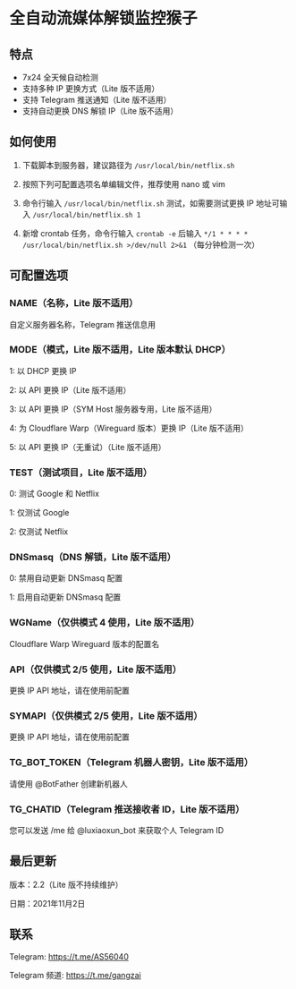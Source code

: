 # 全自动流媒体解锁监控猴子


## 特点
- 7x24 全天候自动检测
- 支持多种 IP 更换方式（Lite 版不适用）
- 支持 Telegram 推送通知（Lite 版不适用）
- 支持自动更换 DNS 解锁 IP（Lite 版不适用）

## 如何使用
1. 下载脚本到服务器，建议路径为 `/usr/local/bin/netflix.sh`

2. 按照下列可配置选项名单编辑文件，推荐使用 nano 或 vim

3. 命令行输入 `/usr/local/bin/netflix.sh` 测试，如需要测试更换 IP 地址可输入 `/usr/local/bin/netflix.sh 1`

4. 新增 crontab 任务，命令行输入 `crontab -e` 后输入 `*/1 * * * * /usr/local/bin/netflix.sh >/dev/null 2>&1` （每分钟检测一次）

## 可配置选项

### NAME（名称，Lite 版不适用）
自定义服务器名称，Telegram 推送信息用

### MODE（模式，Lite 版不适用，Lite 版本默认 DHCP）
1: 以 DHCP 更换 IP

2: 以 API 更换 IP（Lite 版不适用）

3: 以 API 更换 IP（SYM Host 服务器专用，Lite 版不适用）

4: 为 Cloudflare Warp（Wireguard 版本）更换 IP（Lite 版不适用）

5: 以 API 更换 IP（无重试）（Lite 版不适用）

### TEST（测试项目，Lite 版不适用）
0: 测试 Google 和 Netflix

1: 仅测试 Google

2: 仅测试 Netflix

### DNSmasq（DNS 解锁，Lite 版不适用）
0: 禁用自动更新 DNSmasq 配置

1: 启用自动更新 DNSmasq 配置

### WGName（仅供模式 4 使用，Lite 版不适用）
Cloudflare Warp Wireguard 版本的配置名

### API（仅供模式 2/5 使用，Lite 版不适用）
更换 IP API 地址，请在使用前配置

### SYMAPI（仅供模式 2/5 使用，Lite 版不适用）
更换 IP API 地址，请在使用前配置

### TG_BOT_TOKEN（Telegram 机器人密钥，Lite 版不适用）
请使用 @BotFather 创建新机器人

### TG_CHATID（Telegram 推送接收者 ID，Lite 版不适用）
您可以发送 /me 给 @luxiaoxun_bot 来获取个人 Telegram ID

## 最后更新
版本：2.2（Lite 版不持续维护）

日期：2021年11月2日

## 联系
Telegram: https://t.me/AS56040

Telegram 频道: https://t.me/gangzai
